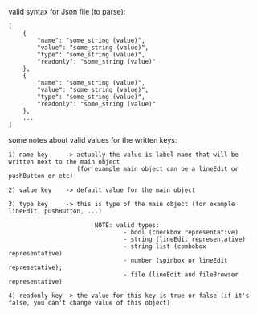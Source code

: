 valid syntax for Json file (to parse):

	[
		{
			"name": "some_string (value)",
			"value": "some_string (value)",
			"type": "some_string (value)",
			"readonly": "some_string (value)"
		},
		{
			"name": "some_string (value)",
			"value": "some_string (value)",
			"type": "some_string (value)",
			"readonly": "some_string (value)"
		},
		...
	]

some notes about valid values for the written keys:

	1) name key     -> actually the value is label name that will be written next to the main object
				       (for example main object can be a lineEdit or pushButton or etc)

	2) value key    -> default value for the main object

	3) type key     -> this is type of the main object (for example lineEdit, pushButton, ...)

							NOTE: valid types:
									- bool (checkbox representative)
									- string (lineEdit representative)
									- string list (combobox representative)
									- number (spinbox or lineEdit represetative);
									- file (lineEdit and fileBrowser representative)

	4) readonly key -> the value for this key is true or false (if it's false, you can't change value of this object)
